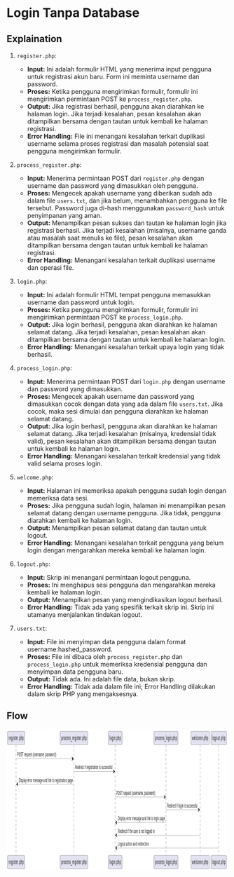 # Login Tanpa Database

## Explaination

1. `register.php`:
   - **Input:** Ini adalah formulir HTML yang menerima input pengguna untuk registrasi akun baru. Form ini meminta username dan password.
   - **Proses:** Ketika pengguna mengirimkan formulir, formulir ini mengirimkan permintaan POST ke `process_register.php`.
   - **Output:** Jika registrasi berhasil, pengguna akan diarahkan ke halaman login. Jika terjadi kesalahan, pesan kesalahan akan ditampilkan bersama dengan tautan untuk kembali ke halaman registrasi.
   - **Error Handling:** File ini menangani kesalahan terkait duplikasi username selama proses registrasi dan masalah potensial saat pengguna mengirimkan formulir.

2. `process_register.php`:
   - **Input:** Menerima permintaan POST dari `register.php` dengan username dan password yang dimasukkan oleh pengguna.
   - **Proses:** Mengecek apakah username yang diberikan sudah ada dalam file `users.txt`, dan jika belum, menambahkan pengguna ke file tersebut. Password juga di-hash menggunakan `password_hash` untuk penyimpanan yang aman.
   - **Output:** Menampilkan pesan sukses dan tautan ke halaman login jika registrasi berhasil. Jika terjadi kesalahan (misalnya, username ganda atau masalah saat menulis ke file), pesan kesalahan akan ditampilkan bersama dengan tautan untuk kembali ke halaman registrasi.
   - **Error Handling:** Menangani kesalahan terkait duplikasi username dan operasi file.

3. `login.php`:
   - **Input:** Ini adalah formulir HTML tempat pengguna memasukkan username dan password untuk login.
   - **Proses:** Ketika pengguna mengirimkan formulir, formulir ini mengirimkan permintaan POST ke `process_login.php`.
   - **Output:** Jika login berhasil, pengguna akan diarahkan ke halaman selamat datang. Jika terjadi kesalahan, pesan kesalahan akan ditampilkan bersama dengan tautan untuk kembali ke halaman login.
   - **Error Handling:** Menangani kesalahan terkait upaya login yang tidak berhasil.

4. `process_login.php`:
   - **Input:** Menerima permintaan POST dari `login.php` dengan username dan password yang dimasukkan.
   - **Proses:** Mengecek apakah username dan password yang dimasukkan cocok dengan data yang ada dalam file `users.txt`. Jika cocok, maka sesi dimulai dan pengguna diarahkan ke halaman selamat datang.
   - **Output:** Jika login berhasil, pengguna akan diarahkan ke halaman selamat datang. Jika terjadi kesalahan (misalnya, kredensial tidak valid), pesan kesalahan akan ditampilkan bersama dengan tautan untuk kembali ke halaman login.
   - **Error Handling:** Menangani kesalahan terkait kredensial yang tidak valid selama proses login.

5. `welcome.php`:
   - **Input:** Halaman ini memeriksa apakah pengguna sudah login dengan memeriksa data sesi.
   - **Proses:** Jika pengguna sudah login, halaman ini menampilkan pesan selamat datang dengan username pengguna. Jika tidak, pengguna diarahkan kembali ke halaman login.
   - **Output:** Menampilkan pesan selamat datang dan tautan untuk logout.
   - **Error Handling:** Menangani kesalahan terkait pengguna yang belum login dengan mengarahkan mereka kembali ke halaman login.

6. `logout.php`:
   - **Input:** Skrip ini menangani permintaan logout pengguna.
   - **Proses:** Ini menghapus sesi pengguna dan mengarahkan mereka kembali ke halaman login.
   - **Output:** Menampilkan pesan yang mengindikasikan logout berhasil.
   - **Error Handling:** Tidak ada yang spesifik terkait skrip ini. Skrip ini utamanya menjalankan tindakan logout.

7. `users.txt`:
   - **Input:** File ini menyimpan data pengguna dalam format username:hashed_password.
   - **Proses:** File ini dibaca oleh `process_register.php` dan `process_login.php` untuk memeriksa kredensial pengguna dan menyimpan data pengguna baru.
   - **Output:** Tidak ada. Ini adalah file data, bukan skrip.
   - **Error Handling:** Tidak ada dalam file ini; Error Handling dilakukan dalam skrip PHP yang mengaksesnya.

## Flow

<svg xmlns="http://www.w3.org/2000/svg" xmlns:xlink="http://www.w3.org/1999/xlink" contentStyleType="text/css" height="324px" preserveAspectRatio="none" style="width:1343px;height:324px;background:#FFFFFF;" version="1.1" viewBox="0 0 1343 324" width="1343px" zoomAndPan="magnify"><defs/><g><line style="stroke:#181818;stroke-width:0.5;stroke-dasharray:5.0,5.0;" x1="57" x2="57" y1="36.2969" y2="289.3594"/><line style="stroke:#181818;stroke-width:0.5;stroke-dasharray:5.0,5.0;" x1="409.5" x2="409.5" y1="36.2969" y2="289.3594"/><line style="stroke:#181818;stroke-width:0.5;stroke-dasharray:5.0,5.0;" x1="660" x2="660" y1="36.2969" y2="289.3594"/><line style="stroke:#181818;stroke-width:0.5;stroke-dasharray:5.0,5.0;" x1="969.5" x2="969.5" y1="36.2969" y2="289.3594"/><line style="stroke:#181818;stroke-width:0.5;stroke-dasharray:5.0,5.0;" x1="1177.5" x2="1177.5" y1="36.2969" y2="289.3594"/><line style="stroke:#181818;stroke-width:0.5;stroke-dasharray:5.0,5.0;" x1="1290.5" x2="1290.5" y1="36.2969" y2="289.3594"/><rect fill="#E2E2F0" height="30.2969" rx="2.5" ry="2.5" style="stroke:#181818;stroke-width:0.5;" width="105" x="5" y="5"/><text fill="#000000" font-family="sans-serif" font-size="14" lengthAdjust="spacing" textLength="91" x="12" y="24.9951">register.php</text><rect fill="#E2E2F0" height="30.2969" rx="2.5" ry="2.5" style="stroke:#181818;stroke-width:0.5;" width="105" x="5" y="288.3594"/><text fill="#000000" font-family="sans-serif" font-size="14" lengthAdjust="spacing" textLength="91" x="12" y="308.3545">register.php</text><rect fill="#E2E2F0" height="30.2969" rx="2.5" ry="2.5" style="stroke:#181818;stroke-width:0.5;" width="168" x="325.5" y="5"/><text fill="#000000" font-family="sans-serif" font-size="14" lengthAdjust="spacing" textLength="154" x="332.5" y="24.9951">process_register.php</text><rect fill="#E2E2F0" height="30.2969" rx="2.5" ry="2.5" style="stroke:#181818;stroke-width:0.5;" width="168" x="325.5" y="288.3594"/><text fill="#000000" font-family="sans-serif" font-size="14" lengthAdjust="spacing" textLength="154" x="332.5" y="308.3545">process_register.php</text><rect fill="#E2E2F0" height="30.2969" rx="2.5" ry="2.5" style="stroke:#181818;stroke-width:0.5;" width="83" x="619" y="5"/><text fill="#000000" font-family="sans-serif" font-size="14" lengthAdjust="spacing" textLength="69" x="626" y="24.9951">login.php</text><rect fill="#E2E2F0" height="30.2969" rx="2.5" ry="2.5" style="stroke:#181818;stroke-width:0.5;" width="83" x="619" y="288.3594"/><text fill="#000000" font-family="sans-serif" font-size="14" lengthAdjust="spacing" textLength="69" x="626" y="308.3545">login.php</text><rect fill="#E2E2F0" height="30.2969" rx="2.5" ry="2.5" style="stroke:#181818;stroke-width:0.5;" width="146" x="896.5" y="5"/><text fill="#000000" font-family="sans-serif" font-size="14" lengthAdjust="spacing" textLength="132" x="903.5" y="24.9951">process_login.php</text><rect fill="#E2E2F0" height="30.2969" rx="2.5" ry="2.5" style="stroke:#181818;stroke-width:0.5;" width="146" x="896.5" y="288.3594"/><text fill="#000000" font-family="sans-serif" font-size="14" lengthAdjust="spacing" textLength="132" x="903.5" y="308.3545">process_login.php</text><rect fill="#E2E2F0" height="30.2969" rx="2.5" ry="2.5" style="stroke:#181818;stroke-width:0.5;" width="112" x="1121.5" y="5"/><text fill="#000000" font-family="sans-serif" font-size="14" lengthAdjust="spacing" textLength="98" x="1128.5" y="24.9951">welcome.php</text><rect fill="#E2E2F0" height="30.2969" rx="2.5" ry="2.5" style="stroke:#181818;stroke-width:0.5;" width="112" x="1121.5" y="288.3594"/><text fill="#000000" font-family="sans-serif" font-size="14" lengthAdjust="spacing" textLength="98" x="1128.5" y="308.3545">welcome.php</text><rect fill="#E2E2F0" height="30.2969" rx="2.5" ry="2.5" style="stroke:#181818;stroke-width:0.5;" width="94" x="1243.5" y="5"/><text fill="#000000" font-family="sans-serif" font-size="14" lengthAdjust="spacing" textLength="80" x="1250.5" y="24.9951">logout.php</text><rect fill="#E2E2F0" height="30.2969" rx="2.5" ry="2.5" style="stroke:#181818;stroke-width:0.5;" width="94" x="1243.5" y="288.3594"/><text fill="#000000" font-family="sans-serif" font-size="14" lengthAdjust="spacing" textLength="80" x="1250.5" y="308.3545">logout.php</text><polygon fill="#181818" points="397.5,63.4297,407.5,67.4297,397.5,71.4297,401.5,67.4297" style="stroke:#181818;stroke-width:1.0;"/><line style="stroke:#181818;stroke-width:1.0;stroke-dasharray:2.0,2.0;" x1="57.5" x2="403.5" y1="67.4297" y2="67.4297"/><text fill="#000000" font-family="sans-serif" font-size="13" lengthAdjust="spacing" textLength="236" x="64.5" y="62.3638">POST request (username, password)</text><polygon fill="#181818" points="648.5,92.5625,658.5,96.5625,648.5,100.5625,652.5,96.5625" style="stroke:#181818;stroke-width:1.0;"/><line style="stroke:#181818;stroke-width:1.0;stroke-dasharray:2.0,2.0;" x1="409.5" x2="654.5" y1="96.5625" y2="96.5625"/><text fill="#000000" font-family="sans-serif" font-size="13" lengthAdjust="spacing" textLength="227" x="416.5" y="91.4966">Redirect if registration is successful</text><polygon fill="#181818" points="68.5,121.6953,58.5,125.6953,68.5,129.6953,64.5,125.6953" style="stroke:#181818;stroke-width:1.0;"/><line style="stroke:#181818;stroke-width:1.0;stroke-dasharray:2.0,2.0;" x1="62.5" x2="408.5" y1="125.6953" y2="125.6953"/><text fill="#000000" font-family="sans-serif" font-size="13" lengthAdjust="spacing" textLength="328" x="74.5" y="120.6294">Display error message and link to registration page</text><polygon fill="#181818" points="957.5,150.8281,967.5,154.8281,957.5,158.8281,961.5,154.8281" style="stroke:#181818;stroke-width:1.0;"/><line style="stroke:#181818;stroke-width:1.0;stroke-dasharray:2.0,2.0;" x1="660.5" x2="963.5" y1="154.8281" y2="154.8281"/><text fill="#000000" font-family="sans-serif" font-size="13" lengthAdjust="spacing" textLength="236" x="667.5" y="149.7622">POST request (username, password)</text><polygon fill="#181818" points="1165.5,179.9609,1175.5,183.9609,1165.5,187.9609,1169.5,183.9609" style="stroke:#181818;stroke-width:1.0;"/><line style="stroke:#181818;stroke-width:1.0;stroke-dasharray:2.0,2.0;" x1="969.5" x2="1171.5" y1="183.9609" y2="183.9609"/><text fill="#000000" font-family="sans-serif" font-size="13" lengthAdjust="spacing" textLength="184" x="976.5" y="178.895">Redirect if login is successful</text><polygon fill="#181818" points="671.5,209.0938,661.5,213.0938,671.5,217.0938,667.5,213.0938" style="stroke:#181818;stroke-width:1.0;"/><line style="stroke:#181818;stroke-width:1.0;stroke-dasharray:2.0,2.0;" x1="665.5" x2="968.5" y1="213.0938" y2="213.0938"/><text fill="#000000" font-family="sans-serif" font-size="13" lengthAdjust="spacing" textLength="285" x="677.5" y="208.0278">Display error message and link to login page</text><polygon fill="#181818" points="671.5,238.2266,661.5,242.2266,671.5,246.2266,667.5,242.2266" style="stroke:#181818;stroke-width:1.0;"/><line style="stroke:#181818;stroke-width:1.0;stroke-dasharray:2.0,2.0;" x1="665.5" x2="1176.5" y1="242.2266" y2="242.2266"/><text fill="#000000" font-family="sans-serif" font-size="13" lengthAdjust="spacing" textLength="223" x="677.5" y="237.1606">Redirect if the user is not logged in</text><polygon fill="#181818" points="671.5,267.3594,661.5,271.3594,671.5,275.3594,667.5,271.3594" style="stroke:#181818;stroke-width:1.0;"/><line style="stroke:#181818;stroke-width:1.0;stroke-dasharray:2.0,2.0;" x1="665.5" x2="1289.5" y1="271.3594" y2="271.3594"/><text fill="#000000" font-family="sans-serif" font-size="13" lengthAdjust="spacing" textLength="187" x="677.5" y="266.2935">Logout action and redirection</text><!--SRC=[bP31JiCm38RlVOh_21BZ0JZin1491DnHb7gTHHfdTgA9jr_JJgWHOuYZPVlp_rbfOCkazscViDbiaLGycNtegl60b-UtToWT2bd6JJ7Iw4QwGt9cHz7-jkkwIvipCiZ0SU6yKizAFeDtMERKPPO8DbZnTNzNmZLOc-kHBGNt1L8LnJXjk87WOe_0yHDPsYjfwaxmxq2DyIhcVtHRs962bv5-sivZlsgsa5MIlmKNyDbiTVxQw_EUKArgdYYvZWtKW-Fo72dv4k5fxi3v-PSrWvwPKtq2]--></g></svg>